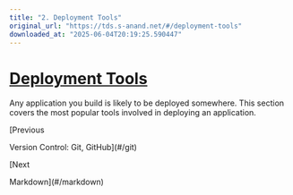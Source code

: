 ```yaml
---
title: "2. Deployment Tools"
original_url: "https://tds.s-anand.net/#/deployment-tools"
downloaded_at: "2025-06-04T20:19:25.590447"
---
```


[Deployment Tools](#/deployment-tools?id=deployment-tools)
==========================================================

Any application you build is likely to be deployed somewhere. This section covers the most popular tools involved in deploying an application.

[Previous

Version Control: Git, GitHub](#/git)

[Next

Markdown](#/markdown)